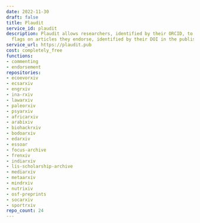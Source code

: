 ```yaml
---
date: 2022-11-30
draft: false
title: Plaudit
service_id: plaudit
description: Plaudit allows researchers, identified by their ORCID, to put positive
  flags on articles they endorse, identified by their DOI in the publisher website.
service_url: https://plaudit.pub
cost: completely_free
functions:
- commenting
- endorsement
repositories:
- ecoevorxiv
- ecsarxiv
- engrxiv
- ina-rxiv
- lawarxiv
- paleorxiv
- psyarxiv
- africarxiv
- arabixiv
- biohackrxiv
- bodoarxiv
- edarxiv
- essoar
- focus-archive
- frenxiv
- indiarxiv
- lis-scholarship-archive
- mediarxiv
- metaarxiv
- mindrxiv
- nutrixiv
- osf-preprints
- socarxiv
- sportrxiv
repo_count: 24
---
```




